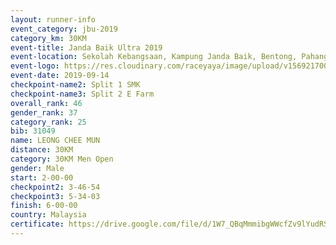 ```yaml
---
layout: runner-info 
event_category: jbu-2019 
category_km: 30KM 
event-title: Janda Baik Ultra 2019 
event-location: Sekolah Kebangsaan, Kampung Janda Baik, Bentong, Pahang, Malaysia 
event-logo: https://res.cloudinary.com/raceyaya/image/upload/v1569217009/logo/janda-baik_vch1pc.jpg 
event-date: 2019-09-14 
checkpoint-name2: Split 1 SMK 
checkpoint-name3: Split 2 E Farm 
overall_rank: 46
gender_rank: 37
category_rank: 25
bib: 31049
name: LEONG CHEE MUN
distance: 30KM
category: 30KM Men Open
gender: Male
start: 2-00-00
checkpoint2: 3-46-54
checkpoint3: 5-34-03
finish: 6-00-00
country: Malaysia
certificate: https://drive.google.com/file/d/1W7_QBqMmmibgWWcfZv9lYudRSb3X_jiy/view?usp=sharing
---
```


